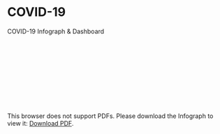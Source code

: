 # COVID-19
COVID-19 Infograph & Dashboard

<object data="https://github.com/amansingh9097/COVID-19/blob/master/covid19.pdf" type="application/pdf" width="700px" height="700px">
    <embed src="https://github.com/amansingh9097/COVID-19/blob/master/covid19.pdf">
        <p>This browser does not support PDFs. Please download the Infograph to view it: <a href="https://github.com/amansingh9097/COVID-19/blob/master/covid19.pdf">Download PDF</a>.</p>
    </embed>
</object>
